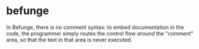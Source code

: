 befunge
=======

In Befunge, there is no comment syntax: to embed documentation in the code, the programmer simply routes the control flow _around_ the "comment" area, so that the text in that area is never executed.
